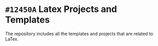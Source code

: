 # `#12450A` Latex Projects and Templates

The repository includes all the templates and projects that are related to LaTex.
